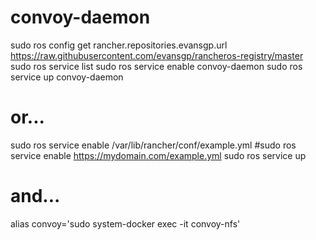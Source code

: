 # convoy-daemon


sudo ros config get rancher.repositories.evansgp.url https://raw.githubusercontent.com/evansgp/rancheros-registry/master
sudo ros service list
sudo ros service enable convoy-daemon
sudo ros service up convoy-daemon

# or...


sudo ros service enable /var/lib/rancher/conf/example.yml
#sudo ros service enable https://mydomain.com/example.yml
sudo ros service up <name>

# and...

alias convoy='sudo system-docker exec -it convoy-nfs'
